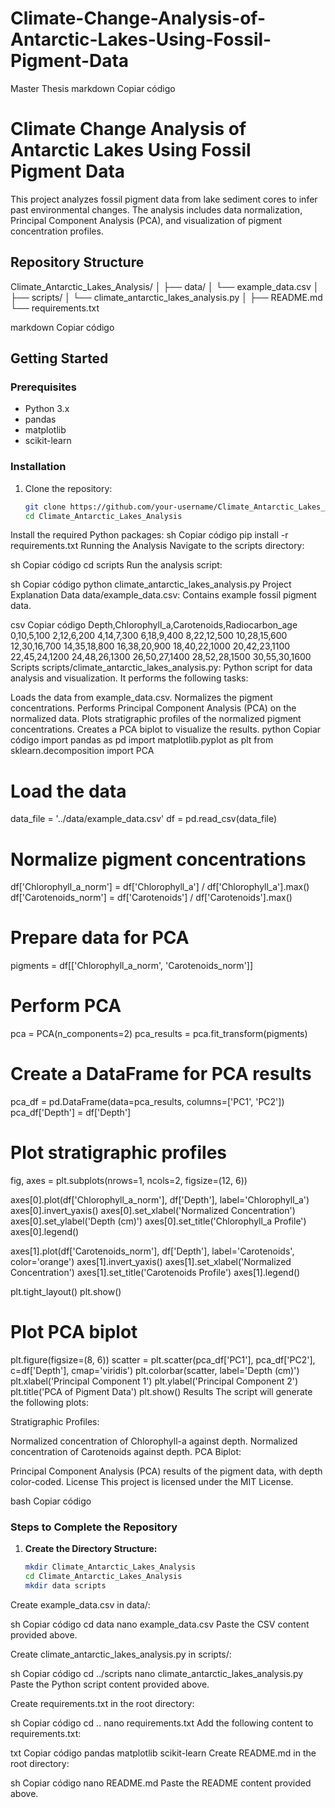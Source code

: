 # Climate-Change-Analysis-of-Antarctic-Lakes-Using-Fossil-Pigment-Data
Master Thesis
markdown
Copiar código
# Climate Change Analysis of Antarctic Lakes Using Fossil Pigment Data

This project analyzes fossil pigment data from lake sediment cores to infer past environmental changes. The analysis includes data normalization, Principal Component Analysis (PCA), and visualization of pigment concentration profiles.

## Repository Structure

Climate_Antarctic_Lakes_Analysis/
│
├── data/
│ └── example_data.csv
│
├── scripts/
│ └── climate_antarctic_lakes_analysis.py
│
├── README.md
└── requirements.txt

markdown
Copiar código

## Getting Started

### Prerequisites

- Python 3.x
- pandas
- matplotlib
- scikit-learn

### Installation

1. Clone the repository:
   ```sh
   git clone https://github.com/your-username/Climate_Antarctic_Lakes_Analysis.git
   cd Climate_Antarctic_Lakes_Analysis
Install the required Python packages:
sh
Copiar código
pip install -r requirements.txt
Running the Analysis
Navigate to the scripts directory:

sh
Copiar código
cd scripts
Run the analysis script:

sh
Copiar código
python climate_antarctic_lakes_analysis.py
Project Explanation
Data
data/example_data.csv: Contains example fossil pigment data.

csv
Copiar código
Depth,Chlorophyll_a,Carotenoids,Radiocarbon_age
0,10,5,100
2,12,6,200
4,14,7,300
6,18,9,400
8,22,12,500
10,28,15,600
12,30,16,700
14,35,18,800
16,38,20,900
18,40,22,1000
20,42,23,1100
22,45,24,1200
24,48,26,1300
26,50,27,1400
28,52,28,1500
30,55,30,1600
Scripts
scripts/climate_antarctic_lakes_analysis.py: Python script for data analysis and visualization. It performs the following tasks:

Loads the data from example_data.csv.
Normalizes the pigment concentrations.
Performs Principal Component Analysis (PCA) on the normalized data.
Plots stratigraphic profiles of the normalized pigment concentrations.
Creates a PCA biplot to visualize the results.
python
Copiar código
import pandas as pd
import matplotlib.pyplot as plt
from sklearn.decomposition import PCA

# Load the data
data_file = '../data/example_data.csv'
df = pd.read_csv(data_file)

# Normalize pigment concentrations
df['Chlorophyll_a_norm'] = df['Chlorophyll_a'] / df['Chlorophyll_a'].max()
df['Carotenoids_norm'] = df['Carotenoids'] / df['Carotenoids'].max()

# Prepare data for PCA
pigments = df[['Chlorophyll_a_norm', 'Carotenoids_norm']]

# Perform PCA
pca = PCA(n_components=2)
pca_results = pca.fit_transform(pigments)

# Create a DataFrame for PCA results
pca_df = pd.DataFrame(data=pca_results, columns=['PC1', 'PC2'])
pca_df['Depth'] = df['Depth']

# Plot stratigraphic profiles
fig, axes = plt.subplots(nrows=1, ncols=2, figsize=(12, 6))

axes[0].plot(df['Chlorophyll_a_norm'], df['Depth'], label='Chlorophyll_a')
axes[0].invert_yaxis()
axes[0].set_xlabel('Normalized Concentration')
axes[0].set_ylabel('Depth (cm)')
axes[0].set_title('Chlorophyll_a Profile')
axes[0].legend()

axes[1].plot(df['Carotenoids_norm'], df['Depth'], label='Carotenoids', color='orange')
axes[1].invert_yaxis()
axes[1].set_xlabel('Normalized Concentration')
axes[1].set_title('Carotenoids Profile')
axes[1].legend()

plt.tight_layout()
plt.show()

# Plot PCA biplot
plt.figure(figsize=(8, 6))
scatter = plt.scatter(pca_df['PC1'], pca_df['PC2'], c=df['Depth'], cmap='viridis')
plt.colorbar(scatter, label='Depth (cm)')
plt.xlabel('Principal Component 1')
plt.ylabel('Principal Component 2')
plt.title('PCA of Pigment Data')
plt.show()
Results
The script will generate the following plots:

Stratigraphic Profiles:

Normalized concentration of Chlorophyll-a against depth.
Normalized concentration of Carotenoids against depth.
PCA Biplot:

Principal Component Analysis (PCA) results of the pigment data, with depth color-coded.
License
This project is licensed under the MIT License.

bash
Copiar código

### Steps to Complete the Repository

1. **Create the Directory Structure:**
   ```sh
   mkdir Climate_Antarctic_Lakes_Analysis
   cd Climate_Antarctic_Lakes_Analysis
   mkdir data scripts
Create example_data.csv in data/:

sh
Copiar código
cd data
nano example_data.csv
Paste the CSV content provided above.

Create climate_antarctic_lakes_analysis.py in scripts/:

sh
Copiar código
cd ../scripts
nano climate_antarctic_lakes_analysis.py
Paste the Python script content provided above.

Create requirements.txt in the root directory:

sh
Copiar código
cd ..
nano requirements.txt
Add the following content to requirements.txt:

txt
Copiar código
pandas
matplotlib
scikit-learn
Create README.md in the root directory:

sh
Copiar código
nano README.md
Paste the README content provided above.
